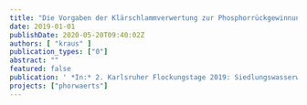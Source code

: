 ```yaml
---
title: "Die Vorgaben der Klärschlammverwertung zur Phosphorrückgewinnung – ein Interpretationsversuch"
date: 2019-01-01
publishDate: 2020-05-20T09:40:02Z
authors: [ "kraus" ]
publication_types: ["0"]
abstract: ""
featured: false
publication: ' *In:* 2. Karlsruher Flockungstage 2019: Siedlungswasserwirtschaft mit Weitblick – Von der Auslegung bis zur Rückgewinnung. Karlsruhe, Germany. 26-27 November 2019'
projects: ["phorwaerts"]
---
```


